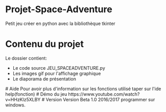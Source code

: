 # Projet-Space-Adventure
Petit jeu créer en python avec la bibliothèque tkinter 
# Contenu du projet
Le dossier contient:

<ul>
    <li>Le code source JEU_SPACEADVENTURE.py</li>
    <li>Les images gif pour l'affichage graphique</li>
    <li>Le diaporama de présentation </li>
</ul>
# Aide
Pour avoir plus d'information sur les fonctions utilisé taper sur l'ide help(fonction)
# Démo du jeu 
https://www.youtube.com/watch?v=HHzKlz5XLBY
# Version
Version Beta 1.0 2016/2017 programmer sur windows.
